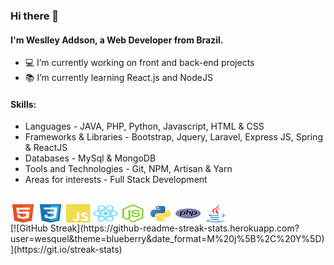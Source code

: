### Hi there 👋

<h4>I'm Weslley Addson, a Web Developer from Brazil.</h4>
<ul>
  <li>💻 I’m currently working on front and back-end projects</li>
  <li>📚 I’m currently learning React.js and NodeJS</li>
</ul>

<h4>Skills:</h4>
<ul>
  <li>Languages - JAVA, PHP, Python, Javascript, HTML & CSS</li>
  <li>Frameworks & Libraries - Bootstrap, Jquery, Laravel, Express JS, Spring & ReactJS</li>
  <li>Databases - MySql & MongoDB</li>
  <li>Tools and Technologies - Git, NPM, Artisan & Yarn</li>
  <li>Areas for interests - Full Stack Development</li>
</ul>


 
<div style="display: inline_block"><br>
  <img align="center" alt="icon HTML" height="30" width="40" src="https://raw.githubusercontent.com/devicons/devicon/master/icons/html5/html5-original.svg">
  <img align="center" alt="icon CSS" height="30" width="40" src="https://raw.githubusercontent.com/devicons/devicon/master/icons/css3/css3-original.svg">
  <img align="center" alt="icon javascript" height="30" width="40" src="https://raw.githubusercontent.com/devicons/devicon/master/icons/javascript/javascript-plain.svg">
  <img align="center" alt="icon react" height="30" width="40" src="https://raw.githubusercontent.com/devicons/devicon/master/icons/react/react-original.svg">
  <img align="center" alt="icon node" height="30" width="40" src="https://raw.githubusercontent.com/devicons/devicon/master/icons/nodejs/nodejs-original.svg">
  <img align="center" alt="icon Python" height="30" width="40" src="https://raw.githubusercontent.com/devicons/devicon/master/icons/python/python-original.svg">
  <img align="center" alt="icon php" height="30" width="40" src="https://raw.githubusercontent.com/devicons/devicon/master/icons/php/php-original.svg">
  <img align="center" alt="icon java" height="30" width="40" src="https://raw.githubusercontent.com/devicons/devicon/master/icons/java/java-original.svg">
</div>

<div>
  [![GitHub Streak](https://github-readme-streak-stats.herokuapp.com?user=wesquel&theme=blueberry&date_format=M%20j%5B%2C%20Y%5D)](https://git.io/streak-stats)
</div>

